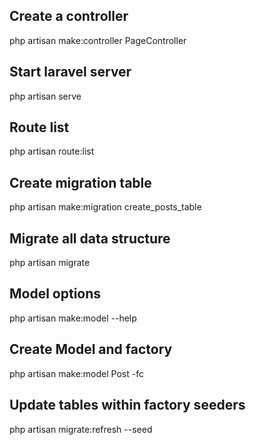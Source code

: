 ## Create a controller
php artisan make:controller PageController

## Start laravel server
php artisan serve

## Route list
php artisan route:list

## Create migration table
php artisan make:migration create_posts_table

## Migrate all data structure
php artisan migrate

## Model options
php artisan make:model --help

## Create Model and factory
php artisan make:model Post -fc

## Update tables within factory seeders
php artisan migrate:refresh --seed
